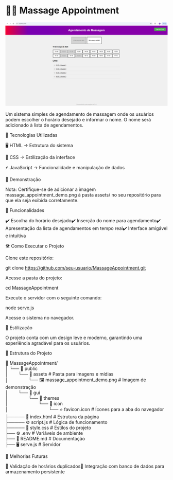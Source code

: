 # 🧖‍♂️ Massage Appointment

![MassageAppointment](public/assets/massage_appointment_demo.png)

Um sistema simples de agendamento de massagem onde os usuários podem escolher o horário desejado e informar o nome. O nome será adicionado à lista de agendamentos.

🚀 Tecnologias Utilizadas

🖥️ HTML → Estrutura do sistema

🎨 CSS → Estilização da interface

⚡ JavaScript → Funcionalidade e manipulação de dados

📸 Demonstração



Nota: Certifique-se de adicionar a imagem massage_appointment_demo.png à pasta assets/ no seu repositório para que ela seja exibida corretamente.

📌 Funcionalidades

✔️ Escolha do horário desejado✔️ Inserção do nome para agendamento✔️ Apresentação da lista de agendamentos em tempo real✔️ Interface amigável e intuitiva

🛠️ Como Executar o Projeto

Clone este repositório:

git clone https://github.com/seu-usuario/MassageAppointment.git

Acesse a pasta do projeto:

cd MassageAppointment

Execute o servidor com o seguinte comando:

node serve.js

Acesse o sistema no navegador.

🎨 Estilização

O projeto conta com um design leve e moderno, garantindo uma experiência agradável para os usuários.

📂 Estrutura do Projeto

📁 MassageAppointment/  
│   └── 📂 public  
│&nbsp;&nbsp;&nbsp;&nbsp;&nbsp;&nbsp;&nbsp;&nbsp;└── 📂 assets # Pasta para imagens e mídias  
│&nbsp;&nbsp;&nbsp;&nbsp;&nbsp;&nbsp;&nbsp;&nbsp;&nbsp;&nbsp;&nbsp;&nbsp;&nbsp;&nbsp;&nbsp;&nbsp;└── 🖼️ massage_appointment_demo.png  # Imagem de demonstração  
│&nbsp;&nbsp;&nbsp;&nbsp;&nbsp;&nbsp;&nbsp;&nbsp;└── 📂 gui  
│&nbsp;&nbsp;&nbsp;&nbsp;&nbsp;&nbsp;&nbsp;&nbsp;&nbsp;&nbsp;&nbsp;&nbsp;&nbsp;&nbsp;&nbsp;&nbsp;└── 📂 themes  
│&nbsp;&nbsp;&nbsp;&nbsp;&nbsp;&nbsp;&nbsp;&nbsp;&nbsp;&nbsp;&nbsp;&nbsp;&nbsp;&nbsp;&nbsp;&nbsp;&nbsp;&nbsp;&nbsp;&nbsp;&nbsp;&nbsp;&nbsp;&nbsp;└── 📂 icon  
│&nbsp;&nbsp;&nbsp;&nbsp;&nbsp;&nbsp;&nbsp;&nbsp;&nbsp;&nbsp;&nbsp;&nbsp;&nbsp;&nbsp;&nbsp;&nbsp;&nbsp;&nbsp;&nbsp;&nbsp;&nbsp;&nbsp;&nbsp;&nbsp;&nbsp;&nbsp;&nbsp;&nbsp;&nbsp;&nbsp;&nbsp;&nbsp;└── ⭐ favicon.icon  # Ícones para a aba do navegador              
├───── 📄 index.html      # Estrutura da página  
├───── ⚙️ script.js       # Lógica de funcionamento  
├───── 🎨 style.css       # Estilos do projeto  
├── ⚙️ .env            # Variáveis de ambiente    
├── 📜 README.md       # Documentação  
├── 🖥️ serve.js        # Servidor  

🚀 Melhorias Futuras

🔹 Validação de horários duplicados🔹 Integração com banco de dados para armazenamento persistente